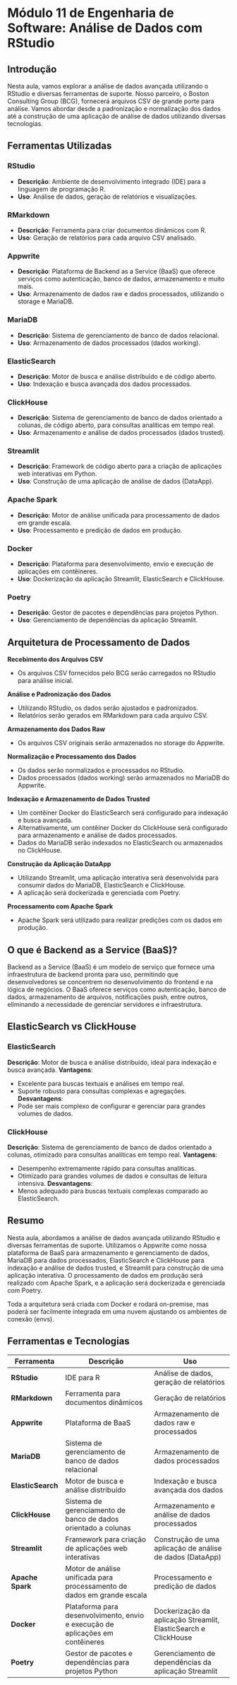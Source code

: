 # Módulo 11 de Engenharia de Software: Análise de Dados com RStudio

## Introdução

Nesta aula, vamos explorar a análise de dados avançada utilizando o RStudio e diversas ferramentas de suporte. Nosso parceiro, o Boston Consulting Group (BCG), fornecerá arquivos CSV de grande porte para análise. Vamos abordar desde a padronização e normalização dos dados até a construção de uma aplicação de análise de dados utilizando diversas tecnologias.

## Ferramentas Utilizadas

### RStudio
- **Descrição**: Ambiente de desenvolvimento integrado (IDE) para a linguagem de programação R.
- **Uso**: Análise de dados, geração de relatórios e visualizações.

### RMarkdown
- **Descrição**: Ferramenta para criar documentos dinâmicos com R.
- **Uso**: Geração de relatórios para cada arquivo CSV analisado.

### Appwrite
- **Descrição**: Plataforma de Backend as a Service (BaaS) que oferece serviços como autenticação, banco de dados, armazenamento e muito mais.
- **Uso**: Armazenamento de dados raw e dados processados, utilizando o storage e MariaDB.

### MariaDB
- **Descrição**: Sistema de gerenciamento de banco de dados relacional.
- **Uso**: Armazenamento de dados processados (dados working).

### ElasticSearch
- **Descrição**: Motor de busca e análise distribuído e de código aberto.
- **Uso**: Indexação e busca avançada dos dados processados.

### ClickHouse
- **Descrição**: Sistema de gerenciamento de banco de dados orientado a colunas, de código aberto, para consultas analíticas em tempo real.
- **Uso**: Armazenamento e análise de dados processados (dados trusted).

### Streamlit
- **Descrição**: Framework de código aberto para a criação de aplicações web interativas em Python.
- **Uso**: Construção de uma aplicação de análise de dados (DataApp).

### Apache Spark
- **Descrição**: Motor de análise unificada para processamento de dados em grande escala.
- **Uso**: Processamento e predição de dados em produção.

### Docker
- **Descrição**: Plataforma para desenvolvimento, envio e execução de aplicações em contêineres.
- **Uso**: Dockerização da aplicação Streamlit, ElasticSearch e ClickHouse.

### Poetry
- **Descrição**: Gestor de pacotes e dependências para projetos Python.
- **Uso**: Gerenciamento de dependências da aplicação Streamlit.

## Arquitetura de Processamento de Dados

**Recebimento dos Arquivos CSV**
   - Os arquivos CSV fornecidos pelo BCG serão carregados no RStudio para análise inicial.

**Análise e Padronização dos Dados**
   - Utilizando RStudio, os dados serão ajustados e padronizados.
   - Relatórios serão gerados em RMarkdown para cada arquivo CSV.

**Armazenamento dos Dados Raw**
   - Os arquivos CSV originais serão armazenados no storage do Appwrite.

**Normalização e Processamento dos Dados**
   - Os dados serão normalizados e processados no RStudio.
   - Dados processados (dados working) serão armazenados no MariaDB do Appwrite.

**Indexação e Armazenamento de Dados Trusted**
   - Um contêiner Docker do ElasticSearch será configurado para indexação e busca avançada.
   - Alternativamente, um contêiner Docker do ClickHouse será configurado para armazenamento e análise de dados processados.
   - Dados do MariaDB serão indexados no ElasticSearch ou armazenados no ClickHouse.

**Construção da Aplicação DataApp**
   - Utilizando Streamlit, uma aplicação interativa será desenvolvida para consumir dados do MariaDB, ElasticSearch e ClickHouse.
   - A aplicação será dockerizada e gerenciada com Poetry.

**Processamento com Apache Spark**
   - Apache Spark será utilizado para realizar predições com os dados em produção.

## O que é Backend as a Service (BaaS)?

Backend as a Service (BaaS) é um modelo de serviço que fornece uma infraestrutura de backend pronta para uso, permitindo que desenvolvedores se concentrem no desenvolvimento do frontend e na lógica de negócios. O BaaS oferece serviços como autenticação, banco de dados, armazenamento de arquivos, notificações push, entre outros, eliminando a necessidade de gerenciar servidores e infraestrutura.

## ElasticSearch vs ClickHouse

### ElasticSearch
**Descrição**: Motor de busca e análise distribuído, ideal para indexação e busca avançada.
**Vantagens**: 
  - Excelente para buscas textuais e análises em tempo real.
  - Suporte robusto para consultas complexas e agregações.
**Desvantagens**:
  - Pode ser mais complexo de configurar e gerenciar para grandes volumes de dados.

### ClickHouse
**Descrição**: Sistema de gerenciamento de banco de dados orientado a colunas, otimizado para consultas analíticas em tempo real.
**Vantagens**:
  - Desempenho extremamente rápido para consultas analíticas.
  - Otimizado para grandes volumes de dados e consultas de leitura intensiva.
**Desvantagens**:
  - Menos adequado para buscas textuais complexas comparado ao ElasticSearch.

## Resumo

Nesta aula, abordamos a análise de dados avançada utilizando RStudio e diversas ferramentas de suporte. Utilizamos o Appwrite como nossa plataforma de BaaS para armazenamento e gerenciamento de dados, MariaDB para dados processados, ElasticSearch e ClickHouse para indexação e análise de dados trusted, e Streamlit para construção de uma aplicação interativa. O processamento de dados em produção será realizado com Apache Spark, e a aplicação será dockerizada e gerenciada com Poetry.

Toda a arquitetura será criada com Docker e rodará on-premise, mas poderá ser facilmente integrada em uma nuvem ajustando os ambientes de conexão (envs).

## Ferramentas e Tecnologias

| Ferramenta       | Descrição                                                                 | Uso                                                                 |
|------------------|---------------------------------------------------------------------------|---------------------------------------------------------------------|
| **RStudio**      | IDE para R                                                                | Análise de dados, geração de relatórios                             |
| **RMarkdown**    | Ferramenta para documentos dinâmicos                                      | Geração de relatórios                                               |
| **Appwrite**     | Plataforma de BaaS                                                        | Armazenamento de dados raw e processados                            |
| **MariaDB**      | Sistema de gerenciamento de banco de dados relacional                     | Armazenamento de dados processados                                  |
| **ElasticSearch**| Motor de busca e análise distribuído                                      | Indexação e busca avançada dos dados                                |
| **ClickHouse**   | Sistema de gerenciamento de banco de dados orientado a colunas            | Armazenamento e análise de dados processados                        |
| **Streamlit**    | Framework para criação de aplicações web interativas                      | Construção de uma aplicação de análise de dados (DataApp)           |
| **Apache Spark** | Motor de análise unificada para processamento de dados em grande escala   | Processamento e predição de dados                                   |
| **Docker**       | Plataforma para desenvolvimento, envio e execução de aplicações em contêineres | Dockerização da aplicação Streamlit, ElasticSearch e ClickHouse     |
| **Poetry**       | Gestor de pacotes e dependências para projetos Python                     | Gerenciamento de dependências da aplicação Streamlit                |
